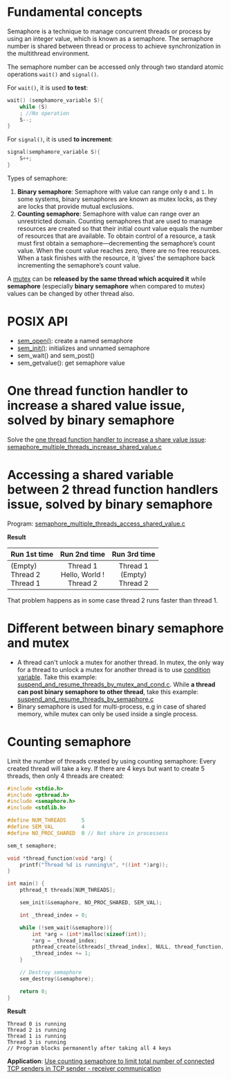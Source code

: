 # Fundamental concepts

Semaphore is a technique to manage concurrent threads or process by using an integer value, which is known as a semaphore. The semaphore number is shared between thread or process to achieve synchronization in the multithread environment.

The semaphore number can be accessed only through two standard atomic operations ``wait()`` and ``signal()``.

For ``wait()``,  it is used **to test**:

```c
wait() (semphamore_variable S){
	while (S)
	; //No operation
	S--;
}
```

For ``signal()``, it is used **to increment**:

```c
signal(semphamore_variable S){
	S++;
}
```

Types of semaphore:

1. **Binary semaphore**: Semaphore with value can range only ``0`` and ``1``. In some systems, binary semaphores are known as mutex locks, as they are locks that provide mutual exclusions.
2. **Counting semaphore**: Semaphore with value can range over an unrestricted domain. Counting semaphores that are used to manage resources are created so that their initial count value equals the number of resources that are available. To obtain control of a resource, a task must first obtain a semaphore—decrementing the semaphore’s count value. When the count value reaches zero, there are no free resources. When a task finishes with the resource, it ‘gives’ the semaphore back incrementing the semaphore’s count value. 

A [mutex](../Mutex.md) can be **released by the same thread which acquired it** while **semaphore** (especially **binary semaphore** when compared to mutex) values can be changed by other thread also.

# POSIX API

* [sem_open()](): create a named semaphore
* [sem_init()](): initializes and unnamed semaphore
* sem_wait() and sem_post()
* sem_getvalue(): get semaphore value

# One thread function handler to increase a shared value issue, solved by binary semaphore

Solve the [one thread function handler to increase a share value issue](https://github.com/TranPhucVinh/C/blob/master/Physical%20layer/Thread/Race%20condition.md#one-thread-function-handler-to-increase-a-share-value): [semaphore_multiple_threads_increase_shared_value.c](https://github.com/TranPhucVinh/C/blob/master/Physical%20layer/Thread/src/semaphore_multiple_threads_increase_shared_value.c)

# Accessing a shared variable between 2 thread function handlers issue, solved by binary semaphore

Program: [semaphore_multiple_threads_access_shared_value.c](https://github.com/TranPhucVinh/C/blob/master/Physical%20layer/Thread/src/semaphore_multiple_threads_access_shared_value.c)

**Result**

| Run 1st time | Run 2nd time | Run 3rd time|
| ------- |:------:|:------:|
| (Empty)<br>Thread 2 <br>Thread 1  <br>| Thread 1<br>Hello, World !<br>Thread 2|Thread 1<br>(Empty)<br>Thread 2|

That problem happens as in some case thread 2 runs faster than thread 1.
# Different between binary semaphore and mutex
* A thread can't unlock a mutex for another thread. In mutex, the only way for a thread to unlock a mutex for another thread is to use [condition variable](). Take this example: [suspend_and_resume_threads_by_mutex_and_cond.c](https://github.com/TranPhucVinh/C/blob/master/Physical%20layer/Thread/src/suspend_and_resume_threads_by_mutex_and_cond.c). While **a thread can post binary semaphore to other thread**, take this example: [suspend_and_resume_threads_by_semaphore.c](https://github.com/TranPhucVinh/C/blob/master/Physical%20layer/Thread/src/suspend_and_resume_threads_by_semaphore.c)
* Binary semaphore is used for multi-process, e.g in case of shared memory, while mutex can only be used inside a single process.
# Counting semaphore

Limit the number of threads created by using counting semaphore: Every created thread will take a key. If there are 4 keys but want to create 5 threads, then only 4 threads are created:
```c
#include <stdio.h>
#include <pthread.h>
#include <semaphore.h>
#include <stdlib.h>

#define NUM_THREADS     5
#define SEM_VAL         4
#define NO_PROC_SHARED  0 // Not share in processess

sem_t semaphore;

void *thread_function(void *arg) {
    printf("Thread %d is running\n", *((int *)arg));
}

int main() {
    pthread_t threads[NUM_THREADS];

    sem_init(&semaphore, NO_PROC_SHARED, SEM_VAL);

    int _thread_index = 0;

    while (!sem_wait(&semaphore)){
        int *arg = (int*)malloc(sizeof(int));
        *arg = _thread_index;
        pthread_create(&threads[_thread_index], NULL, thread_function, arg);
        _thread_index += 1;
    }

    // Destroy semaphore
    sem_destroy(&semaphore);

    return 0;
}
```
**Result**
```
Thread 0 is running
Thread 2 is running
Thread 1 is running
Thread 3 is running
// Program blocks permanently after taking all 4 keys
```
**Application**: [Use counting semaphore to limit total number of connected TCP senders in TCP sender - receiver communication](https://github.com/TranPhucVinh/Cplusplus/tree/master/Transport%20layer#single-tcp-receiver-for-multiple-tcp-senders-use-counting-semaphore-to-limit-total-number-of-connected-tcp-senders)
